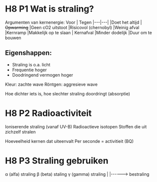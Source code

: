 # H8 P1 Wat is straling?
Argumenten van kernenergie:
Voor  | Tegen
|---|---|
|Doet het altijd  | ~~Opwarming~~
|Geen cO2 uitstoot  |Risicovol (chernobyl)
|Weinig afval |Kernramp
|Makkelijk op te slaan | Kernafval
|Minder dodelijk |Duur om te bouwen

## Eigenshappen:
- Straling is o.a. licht
- Frequentie hoger
- Doodringend vermogen hoger

Kleur: zachte wave
Röntgen: aggresieve wave

Hoe dichter iets is, hoe slechter straling doordringt (absorptie)

# H8 P2 Radioactiviteit
Ioniserende straling (vanaf UV-B)
Radioactieve isotopen
Stoffen die uit zichzelf stralen

Hoeveelheid kernen dat uiteenvalt
Per seconde = activitieit (BQ)

# H8 P3 Straling gebruiken
α (alfa) straling
β (beta) staling
γ (gamma) straling
|
|------> bestraling
<!--stackedit_data:
eyJoaXN0b3J5IjpbMTI4MzIxNzE2NSwxNjI2NDg5NTIsLTEyMj
g0NDYwMDgsNTExNDE1MjIsLTE2NjQyOTg1MTMsMzAzMDczOTg1
LC0xMDY3NzY4NjM5XX0=
-->